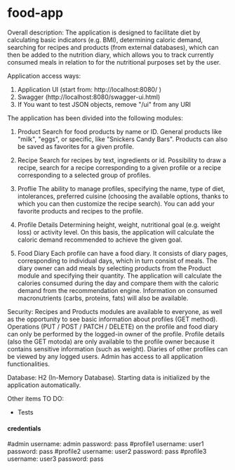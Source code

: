 # food-app
Overall description:
The application is designed to facilitate diet by calculating basic indicators (e.g. BMI), determining caloric 
demand, searching for recipes and products (from external databases), which can then be added to the nutrition 
diary, which allows you to track currently consumed meals in relation to for the nutritional purposes set by 
the user.

Application access ways:
1) Application UI (start from: http://localhost:8080/ )
2) Swagger (http://localhost:8080/swagger-ui.html)
3) If You want to test JSON objects, remove "/ui" from any URI

The application has been divided into the following modules:
1) Product
Search for food products by name or ID. General products like "milk", "eggs", or specific, like "Snickers Candy 
Bars". Products can also be saved as favorites for a given profile.

2) Recipe
Search for recipes by text, ingredients or id. Possibility to draw a recipe, search for a recipe corresponding 
to a given profile or a recipe corresponding to a selected group of profiles.

3) Proflie
The ability to manage profiles, specifying the name, type of diet, intolerances, preferred cuisine (choosing 
the available options, thanks to which you can then customize the recipe search). You can add your favorite 
products and recipes to the profile.

4) Profile Details
Determining height, weight, nutritional goal (e.g. weight loss) or activity level. On this basis, the application 
will calculate the caloric demand recommended to achieve the given goal.

5) Food Diary
Each profile can have a food diary. It consists of diary pages, corresponding to individual days, which in 
turn consist of meals. The diary owner can add meals by selecting products from the Product module and specifying 
their quantity. The application will calculate the calories consumed during the day and compare them with the 
caloric demand from the recommendation engine. Information on consumed macronutrients (carbs, proteins, fats) 
will also be available.

Security:
Recipes and Products modules are available to everyone, as well as the opportunity to see basic information 
about profiles (GET method). Operations (PUT / POST / PATCH / DELETE) on the profile and food diary can only be 
performed by the logged-in owner of the profile. Profile details (also the GET motoda) are only available to 
the profile owner because it contains sensitive information (such as weight). Diaries of other profiles can be 
viewed by any logged users.
Admin has access to all application functionalities.

Database:
H2 (In-Memory Database). Starting data is initialized by the application automatically.

Other items TO DO:
- Tests

#### credentials ###

#admin
username: admin
password: pass
#profile1
username: user1
password: pass
#profile2
username: user2
password: pass
#profile3
username: user3
password: pass